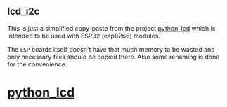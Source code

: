 lcd_i2c
----
This is just a simplified copy-paste from the project [python_lcd](https://github.com/dhylands/python_lcd) which is intended to be used with ESP32 (esp8266) modules.

The `ESP` boards itself doesn't have that much memory to be wasted and only necessary files should be copied there.
Also some renaming is done for the convenience.

# [python_lcd](https://github.com/dhylands/python_lcd)
